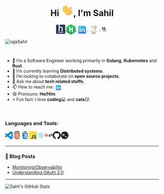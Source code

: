 <h1 align="center">Hi <img src="https://github.com/rajaSahil/rajaSahil/blob/main/images/Hi.gif" width="40px" />, I'm Sahil</h1>

<p align="center">
   <a href="https://www.hackerearth.com/@sahilraja242" >
  <img align="center"  margin="5px" width="30px" src="https://github.com/rajaSahil/rajaSahil/blob/main/images/hackerearth.png" />
</a>
<a href="https://www.hackerrank.com/sahilraja242">
  <img align="center"  margin="5px" width="30px" src="https://github.com/rajaSahil/rajaSahil/blob/main/images/logo%20hackerrank%20icon.png" />
</a>
<a href="https://www.linkedin.com/in/sahil-raja-1422b5143/">
  <img align="center" margin="5px" width="35px" src="https://github.com/rajaSahil/rajaSahil/blob/main/images/icons8-linkedin.svg" />
</a>
<a href="https://www.codechef.com/users/sahil_0071">
  <img align="center" margin="5px" width="35px" src="https://github.com/rajaSahil/rajaSahil/blob/main/images/codechef.png" />
</a>
<a href="https://medium.com/@sahilraja242">
  <img align="center"  width="25px" margin="35px" src="https://github.com/rajaSahil/rajaSahil/blob/main/images/medium.png" />
</a>
</p>

<p align="left"> <img src="https://komarev.com/ghpvc/?username=rajaSahil" alt="rajaSahil" /> </p>
<br />

- 🔭 I’m a Software Engineer working primarily in **Golang**, **Kubernetes** and **Rust**.
- 🌱 I’m currently learning **Distributed systems**.
- 👯 I’m looking to collaborate on **open source projects**.
- 💬 Ask me about **tech related stuffs**.
- 📫 How to reach me: [<a href="https://www.linkedin.com/in/sahil-raja-1422b5143/">
  <img align="center" alt="" width="23px" src="https://github.com/rajaSahil/rajaSahil/blob/main/images/icons8-linkedin.svg" />
  </a>](https://www.linkedin.com/in/sahil-raja-1422b5143/)
- 😄 Pronouns: **He/Him**
- ⚡ Fun fact: I love **coding**:computer: and **cats**:cat:.
<br />

### Languages and Tools:

<img align="left" alt="Visual Studio Code" width="26px" src="https://raw.githubusercontent.com/github/explore/80688e429a7d4ef2fca1e82350fe8e3517d3494d/topics/visual-studio-code/visual-studio-code.png" />
<img align="left" alt="HTML5" width="26px" src="https://raw.githubusercontent.com/github/explore/80688e429a7d4ef2fca1e82350fe8e3517d3494d/topics/html/html.png" />
<img align="left" alt="CSS3" width="26px" src="https://raw.githubusercontent.com/github/explore/80688e429a7d4ef2fca1e82350fe8e3517d3494d/topics/css/css.png" />
<img align="left" alt="JavaScript" width="26px" src="https://raw.githubusercontent.com/github/explore/80688e429a7d4ef2fca1e82350fe8e3517d3494d/topics/javascript/javascript.png" />
<img align="left" alt="React" width="26px" src="https://raw.githubusercontent.com/github/explore/80688e429a7d4ef2fca1e82350fe8e3517d3494d/topics/react/react.png" />
<img align="left" alt="Git" width="26px" src="https://raw.githubusercontent.com/github/explore/80688e429a7d4ef2fca1e82350fe8e3517d3494d/topics/git/git.png" />
<img align="left" alt="GitHub" width="26px" src="https://raw.githubusercontent.com/github/explore/78df643247d429f6cc873026c0622819ad797942/topics/github/github.png" />
<img align="left" alt="Terminal" width="26px" src="https://raw.githubusercontent.com/github/explore/80688e429a7d4ef2fca1e82350fe8e3517d3494d/topics/terminal/terminal.png" />

<br />
<br />

---

### 📕 Blog Posts

<!-- BLOG-POST-LIST:START -->
- [Monitoring/Observability](https://medium.com/swlh/monitoring-observability-3fda4c33305e?source=rss-ddb3282b3e4d------2)
- [Understanding OAuth 2.0](https://medium.com/swlh/understanding-oauth-2-0-dc7ef422d915?source=rss-ddb3282b3e4d------2)
<!-- BLOG-POST-LIST:END -->

---

<img align="left" alt="Sahil's GitHub Stats" src="https://github-readme-stats.vercel.app/api?username=rajaSahil&hide_border=true&count_private=true&show_icons=true" />
